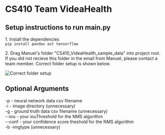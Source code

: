 # CS410 Team VideaHealth

## Setup instructions to run main.py
<p>
1. Install the dependencies<br />
<code>pip install pandas ast tensorflow</code>
</p>
 
<p>
2. Drag Manuel's folder "CS410_VideaHealth_sample_data" into project root. If you did not recieve this folder in the email from Manuel, please contact a team member. Correct folder setup is shown below.
</p>

![Correct folder setup](https://i.imgur.com/ahHnaRW.png)



## Optional Arguments
<p>
-p      - neural network data csv filename <br>
-i      -  image directory (unnecessary) <br>
-g      -  ground truth data csv filename (unnecessary) <br>
--iou   - your iouThreshold for the NMS algorithm <br>
--conf - your confidence score theshold for the NMS algorithm <br>
-b  -imgtype (unnecessary) <br>

</p>

